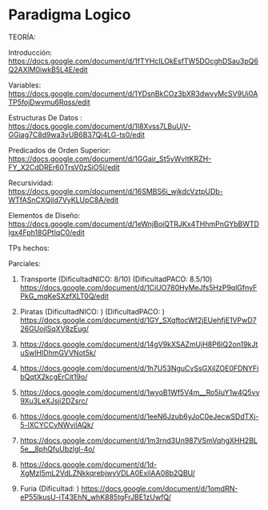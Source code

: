 # Paradigma Logico

TEORÍA:

Introducción: https://docs.google.com/document/d/1fTYHcILOkEsfTW5DOcghDSau3pQ6Q2AXlM0iwkB5L4E/edit

Variables: https://docs.google.com/document/d/1YDsnBkCOz3bXR3dwvyMcSV9Ui0ATP5fojDwvmu6Rqss/edit

Estructuras De Datos : https://docs.google.com/document/d/1I8Xvss7LBuUjV-GGiag7C8d9wa3vUB6B37Qi4LG-ts0/edit

Predicados de Orden Superior: https://docs.google.com/document/d/1GGair_St5yWvItKRZH-FY_X2CdDREr60TrsV0zSiO5I/edit

Recursividad: https://docs.google.com/document/d/16SMBS6i_wjkdcVztpUDb-WTfASnCXQjld7VyKLUpC8A/edit

Elementos de Diseño: https://docs.google.com/document/d/1eWnjBoiQTRJKx4THhmPnGYbBWTDlgx4Fph18GPtIqC0/edit

TPs hechos:

Parciales: 

1) Transporte (DificultadNICO: 8/10) (DificultadPACO: 8.5/10) https://docs.google.com/document/d/1CiUO780HyMeJfs5HzP9qlGfnyFPkG_mqKeSXzfXLT0Q/edit             

2) Piratas (DificultadNICO: ) (DificultadPACO: ) https://docs.google.com/document/d/1GY_SXqftocWf2jEUehfjE1VPwD726GUojlSqXV8zEug/

3) https://docs.google.com/document/d/14gV9kXSAZmUjH8P6IQ2on19kJtuSwlHIDhmGVVNot5k/

4) https://docs.google.com/document/d/1h7U53NguCvSsGXilZOE0FDNYFibQqtX2kcgErCit19o/

5) https://docs.google.com/document/d/1wyoB1Wf5V4m__Ro5IuY1w4Q5vv9Xu3LeXJsji2DZsrc/

6) https://docs.google.com/document/d/1eeN6Jzub6yJoC0eJecwSDdTXj-5-lXCYCCvNWvilAQk/

7) https://docs.google.com/document/d/1m3rnd3Un987VSmVqhgXHH2BL5e__8phQfuUbzlgl-4o/

8) https://docs.google.com/document/d/1d-XgMzI5mL2VdLZNkkqrebjwyVDLA0ExilAA08b2QBU/

9) Furia (Dificultad: ) https://docs.google.com/document/d/1omdRN-eP55lkusU-iT43EhN_whK885tgFrJBE1zUwfQ/
